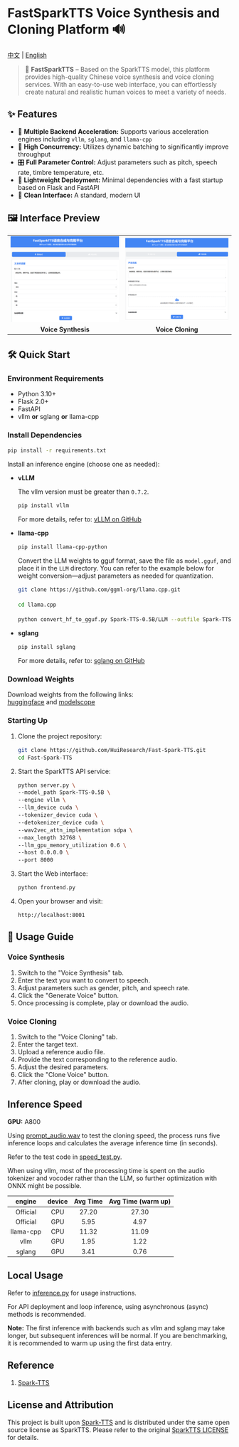 # FastSparkTTS Voice Synthesis and Cloning Platform 🔊

[中文](README.MD) | [English](README_EN.MD)

> 🚀 **FastSparkTTS** – Based on the SparkTTS model, this platform provides high-quality Chinese voice synthesis and
> voice cloning services. With an easy-to-use web interface, you can effortlessly create natural and realistic human
> voices to meet a variety of needs.

## ✨ Features

- 🚀 **Multiple Backend Acceleration:** Supports various acceleration engines including `vllm`, `sglang`, and `llama-cpp`
- 🎯 **High Concurrency:** Utilizes dynamic batching to significantly improve throughput
- 🎛️ **Full Parameter Control:** Adjust parameters such as pitch, speech rate, timbre temperature, etc.
- 📱 **Lightweight Deployment:** Minimal dependencies with a fast startup based on Flask and FastAPI
- 🎨 **Clean Interface:** A standard, modern UI

## 🖼️ Interface Preview

<div align="center">
  <table>
    <tr>
      <td><img src="source/generate_ui.png" alt="Voice Synthesis Interface"></td>
      <td><img src="source/clone.png" alt="Voice Cloning Interface"></td>
    </tr>
    <tr>
      <td align="center"><strong>Voice Synthesis</strong></td>
      <td align="center"><strong>Voice Cloning</strong></td>
    </tr>
  </table>
</div>

## 🛠️ Quick Start

### Environment Requirements

- Python 3.10+
- Flask 2.0+
- FastAPI
- vllm **or** sglang **or** llama-cpp

### Install Dependencies

```bash
pip install -r requirements.txt
```

Install an inference engine (choose one as needed):

- **vLLM**

  The vllm version must be greater than `0.7.2`.
    ```bash
    pip install vllm
    ```
  For more details, refer to: [vLLM on GitHub](https://github.com/vllm-project/vllm)


- **llama-cpp**
    ```bash
    pip install llama-cpp-python
    ```
  Convert the LLM weights to gguf format, save the file as `model.gguf`, and place it in the `LLM` directory. You can
  refer to the example below for weight conversion—adjust parameters as needed for quantization.
    ```bash
    git clone https://github.com/ggml-org/llama.cpp.git
    
    cd llama.cpp
    
    python convert_hf_to_gguf.py Spark-TTS-0.5B/LLM --outfile Spark-TTS-0.5B/LLM/model.gguf
    ```

- **sglang**

    ```bash
    pip install sglang
    ```

  For more details, refer to: [sglang on GitHub](https://github.com/sgl-project/sglang)

### Download Weights

Download weights from the following links:  
[huggingface](https://huggingface.co/SparkAudio/Spark-TTS-0.5B)
and [modelscope](https://modelscope.cn/models/SparkAudio/Spark-TTS-0.5B)

### Starting Up

1. Clone the project repository:
    ```bash
    git clone https://github.com/HuiResearch/Fast-Spark-TTS.git
    cd Fast-Spark-TTS
    ```

2. Start the SparkTTS API service:
    ```bash
    python server.py \
    --model_path Spark-TTS-0.5B \
    --engine vllm \
    --llm_device cuda \
    --tokenizer_device cuda \
    --detokenizer_device cuda \
    --wav2vec_attn_implementation sdpa \
    --max_length 32768 \
    --llm_gpu_memory_utilization 0.6 \
    --host 0.0.0.0 \
    --port 8000
    
    ```

3. Start the Web interface:
    ```bash
    python frontend.py
    ```

4. Open your browser and visit:
    ```
    http://localhost:8001
    ```

## 🚀 Usage Guide

### Voice Synthesis

1. Switch to the "Voice Synthesis" tab.
2. Enter the text you want to convert to speech.
3. Adjust parameters such as gender, pitch, and speech rate.
4. Click the "Generate Voice" button.
5. Once processing is complete, play or download the audio.

### Voice Cloning

1. Switch to the "Voice Cloning" tab.
2. Enter the target text.
3. Upload a reference audio file.
4. Provide the text corresponding to the reference audio.
5. Adjust the desired parameters.
6. Click the "Clone Voice" button.
7. After cloning, play or download the audio.

## Inference Speed

**GPU:** A800

Using [prompt_audio.wav](example/prompt_audio.wav) to test the cloning speed, the process runs five inference loops and
calculates the average inference time (in seconds).

Refer to the test code in [speed_test.py](speed_test.py).

When using vllm, most of the processing time is spent on the audio tokenizer and vocoder rather than the LLM, so further
optimization with ONNX might be possible.

|  engine   | device | Avg Time | Avg Time (warm up) |
|:---------:|:------:|:--------:|:------------------:|
| Official  |  CPU   |  27.20   |       27.30        |
| Official  |  GPU   |   5.95   |        4.97        |
| llama-cpp |  CPU   |  11.32   |       11.09        |
|   vllm    |  GPU   |   1.95   |        1.22        |
|  sglang   |  GPU   |   3.41   |        0.76        |

## Local Usage

Refer to [inference.py](inference.py) for usage instructions.

For API deployment and loop inference, using asynchronous (async) methods is recommended.

**Note:** The first inference with backends such as vllm and sglang may take longer, but subsequent inferences will be
normal. If you are benchmarking, it is recommended to warm up using the first data entry.

## Reference

1. [Spark-TTS](https://github.com/SparkAudio/Spark-TTS)

## License and Attribution

This project is built upon [Spark-TTS](https://github.com/SparkAudio/Spark-TTS) and is distributed under the same open
source license as SparkTTS. Please refer to the
original [SparkTTS LICENSE](https://github.com/SparkAudio/Spark-TTS/blob/main/LICENSE) for details.